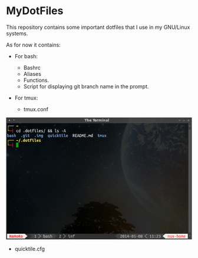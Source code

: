 MyDotFiles
==========

This repository contains some important dotfiles that I use in my GNU/Linux systems.

As for now it contains:

- For bash:
	
	* Bashrc
	* Aliases
	* Functions.
	* Script for displaying git branch name in the prompt.

- For tmux:

	* tmux.conf

![Basic terminal window](.img/screen-terminal.jpg)

- quicktile.cfg

